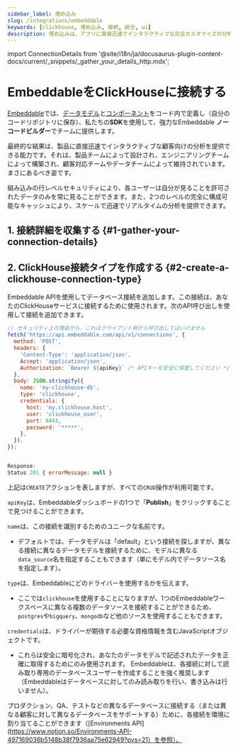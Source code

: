 ```yaml
---
sidebar_label: 埋め込み
slug: /integrations/embeddable
keywords: [clickhouse, 埋め込み, 接続, 統合, ui]
description: 埋め込みは、アプリに直接迅速でインタラクティブな完全カスタマイズの分析体験を構築するための開発者ツールキットです。
---
```


import ConnectionDetails from '@site/i18n/ja/docusaurus-plugin-content-docs/current/_snippets/_gather_your_details_http.mdx';

# EmbeddableをClickHouseに接続する

[Embeddable](https://embeddable.com/)では、[データモデル](https://trevorio.notion.site/Data-modeling-35637bbbc01046a1bc47715456bfa1d8)と[コンポーネント](https://trevorio.notion.site/Using-components-761f52ac2d0743b488371088a1024e49)をコード内で定義し（自分のコードリポジトリに保存）、私たちの**SDK**を使用して、強力なEmbeddable **ノーコードビルダー**でチームに提供します。

最終的な結果は、製品に直接迅速でインタラクティブな顧客向けの分析を提供できる能力です。それは、製品チームによって設計され、エンジニアリングチームによって構築され、顧客対応チームやデータチームによって維持されています。まさにあるべき姿です。

組み込みの行レベルセキュリティにより、各ユーザーは自分が見ることを許可されたデータのみを常に見ることができます。また、2つのレベルの完全に構成可能なキャッシュにより、スケールで迅速でリアルタイムの分析を提供できます。


## 1. 接続詳細を収集する {#1-gather-your-connection-details}
<ConnectionDetails />

## 2. ClickHouse接続タイプを作成する {#2-create-a-clickhouse-connection-type}

Embeddable APIを使用してデータベース接続を追加します。この接続は、あなたのClickHouseサービスに接続するために使用されます。次のAPI呼び出しを使用して接続を追加できます。

```javascript
// セキュリティ上の理由から、これはクライアント側から呼び出してはいけません
fetch('https://api.embeddable.com/api/v1/connections', {
  method: 'POST',
  headers: {
    'Content-Type': 'application/json',
    Accept: 'application/json',
    Authorization: `Bearer ${apiKey}` /* APIキーを安全に保管してください */,
  },
  body: JSON.stringify({
    name: 'my-clickhouse-db',
    type: 'clickhouse',
    credentials: {
      host: 'my.clickhouse.host',
      user: 'clickhouse_user',
      port: 8443,
      password: '*****',
    },
  }),
});


Response:
Status 201 { errorMessage: null }
```

上記は`CREATE`アクションを表しますが、すべての`CRUD`操作が利用可能です。

`apiKey`は、Embeddableダッシュボードの1つで「**Publish**」をクリックすることで見つけることができます。

`name`は、この接続を識別するためのユニークな名前です。
- デフォルトでは、データモデルは「default」という接続を探しますが、異なる接続に異なるデータモデルを接続するために、モデルに異なる`data_source`名を指定することもできます（単にモデル内でデータソース名を指定します）。

`type`は、Embeddableにどのドライバーを使用するかを伝えます。

- ここでは`clickhouse`を使用することになりますが、1つのEmbeddableワークスペースに異なる複数のデータソースを接続することができるため、`postgres`や`bigquery`、`mongodb`など他のソースを使用することもできます。

`credentials`は、ドライバーが期待する必要な資格情報を含むJavaScriptオブジェクトです。
- これらは安全に暗号化され、あなたのデータモデルで記述されたデータを正確に取得するためにのみ使用されます。
Embeddableは、各接続に対して読み取り専用のデータベースユーザーを作成することを強く推奨します（Embeddableはデータベースに対してのみ読み取りを行い、書き込みは行いません）。

プロダクション、QA、テストなどの異なるデータベースに接続する（または異なる顧客に対して異なるデータベースをサポートする）ために、各接続を環境に割り当てることができます（[Environments API](https://www.notion.so/Environments-API-497169036b5148b38f7936aa75e62949?pvs=21）を参照）。
